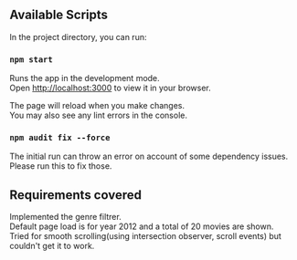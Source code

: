 ## Available Scripts

In the project directory, you can run:

### `npm start`

Runs the app in the development mode.\
Open [http://localhost:3000](http://localhost:3000) to view it in your browser.

The page will reload when you make changes.\
You may also see any lint errors in the console.

### `npm audit fix --force`

The initial run can throw an error on account of some dependency issues. Please run this to fix those.

## Requirements covered

Implemented the genre filtrer.\
Default page load is for year 2012 and a total of 20 movies are shown. \
Tried for smooth scrolling(using intersection observer, scroll events) but couldn't get it to work.
